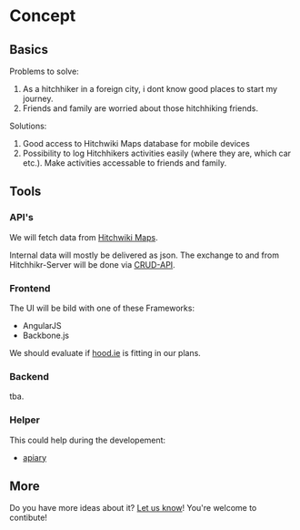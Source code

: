 # Concept

## Basics

Problems to solve:

1. As a hitchhiker in a foreign city, i dont know good places to start my journey.
2. Friends and family are worried about those hitchhiking friends.

Solutions: 

1. Good access to Hitchwiki Maps database for mobile devices
2. Possibility to log Hitchhikers activities easily (where they are, which car etc.). Make activities accessable to friends and family.

## Tools

### API's

We will fetch data from [Hitchwiki Maps](http://hitchwiki.org/maps/).

Internal data will mostly be delivered as json. The exchange to and from Hitchhikr-Server will be done via [CRUD-API](http://en.wikipedia.org/wiki/Create,_read,_update_and_delete).

### Frontend

The UI will be bild with one of these Frameworks:

- AngularJS
- Backbone.js

We should evaluate if [hood.ie](www.hood.ie) is fitting in our plans.

### Backend

tba.

### Helper

This could help during the developement:

- [apiary](http://apiary.io/)

## More

Do you have more ideas about it? [Let us know](https://github.com/DerZyklop/hitchhikr/issues?state=open)! You're welcome to contibute!
